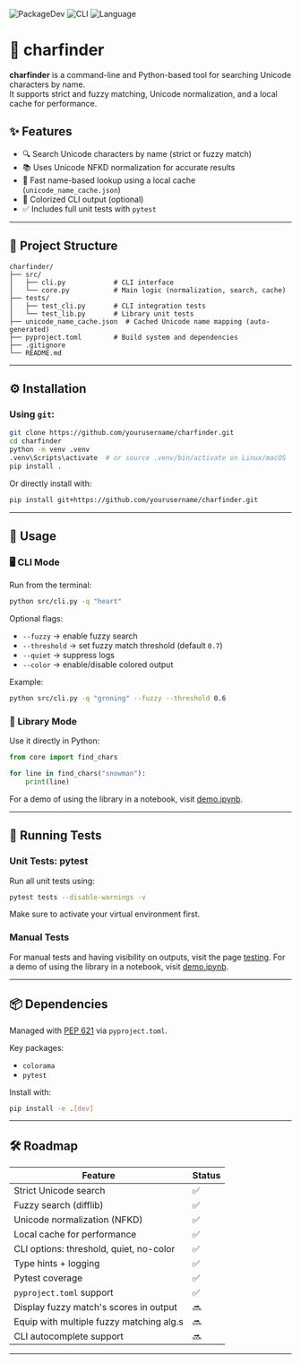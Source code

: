 ![PackageDev](https://img.shields.io/badge/Package%20Development-%20R%20|%20Pipeline%20|%20Unit%20Tests%20-blue)
![CLI](https://img.shields.io/badge/CLI-Terminal%20Tool-blue)
![Language](https://img.shields.io/badge/Language-Python%203.10+-yellow)

# 🔎 charfinder

**charfinder** is a command-line and Python-based tool for searching Unicode characters by name.  
It supports strict and fuzzy matching, Unicode normalization, and a local cache for performance.

## ✨ Features

- 🔍 Search Unicode characters by name (strict or fuzzy match)
- 📚 Uses Unicode NFKD normalization for accurate results
- 🚀 Fast name-based lookup using a local cache (`unicode_name_cache.json`)
- 🌈 Colorized CLI output (optional)
- ✅ Includes full unit tests with `pytest`

---

## 📂 Project Structure

```
charfinder/
├── src/
│   ├── cli.py            # CLI interface
│   └── core.py           # Main logic (normalization, search, cache)
├── tests/
│   ├── test_cli.py       # CLI integration tests
│   └── test_lib.py       # Library unit tests
├── unicode_name_cache.json  # Cached Unicode name mapping (auto-generated)
├── pyproject.toml        # Build system and dependencies
├── .gitignore
└── README.md
```

---

## ⚙️ Installation

### Using `git`:

```bash
git clone https://github.com/yourusername/charfinder.git
cd charfinder
python -m venv .venv
.venv\Scripts\activate  # or source .venv/bin/activate on Linux/macOS
pip install .
```

Or directly install with:

```bash
pip install git+https://github.com/yourusername/charfinder.git
```

---

## 🚀 Usage

### 🖥 CLI Mode

Run from the terminal:

```bash
python src/cli.py -q "heart"
```

Optional flags:

- `--fuzzy` → enable fuzzy search
- `--threshold` → set fuzzy match threshold (default `0.7`)
- `--quiet` → suppress logs
- `--color` → enable/disable colored output

Example:

```bash
python src/cli.py -q "grnning" --fuzzy --threshold 0.6
```

### 🐍 Library Mode

Use it directly in Python:

```python
from core import find_chars

for line in find_chars("snowman"):
    print(line)
```
For a demo of using the library in a notebook, visit [demo.ipynb](tests/manual/demo.ipynb).

---

## 🧪 Running Tests

### Unit Tests: pytest

Run all unit tests using:

```bash
pytest tests --disable-warnings -v
```

Make sure to activate your virtual environment first.

### Manual Tests
For manual tests and having visibility on outputs, visit the page [testing](tests/manual/README.md).
For a demo of using the library in a notebook, visit [demo.ipynb](tests/manual/demo.ipynb).

---

## 📦 Dependencies

Managed with [PEP 621](https://peps.python.org/pep-0621/) via `pyproject.toml`.

Key packages:

- `colorama`
- `pytest`

Install with:

```bash
pip install -e .[dev]
```

---

## 🛠 Roadmap

| Feature                                       | Status |
|-----------------------------------------------|--------|
| Strict Unicode search                         | ✅     |
| Fuzzy search (difflib)                        | ✅     |
| Unicode normalization (NFKD)                  | ✅     |
| Local cache for performance                   | ✅     |
| CLI options: threshold, quiet, no-color       | ✅     |
| Type hints + logging                          | ✅     |
| Pytest coverage                               | ✅     |
| `pyproject.toml` support                      | ✅     |
| Display fuzzy match's scores in output        | 🔜     |
| Equip with multiple fuzzy matching alg.s      | 🔜     |
| CLI autocomplete support                      | 🔜     |

---
